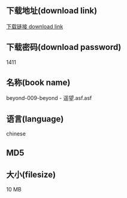 ## 下载地址(download link)
[下载链接 download link](https://voluble-croquembouche-d321dc.netlify.app/?s=beyond-009-beyond+-+%E9%81%A5%E6%9C%9B.asf)

## 下载密码(download password)
1411

## 名称(book name)
beyond-009-beyond - 遥望.asf.asf

## 语言(language)
chinese

## MD5


## 大小(filesize)
10 MB
